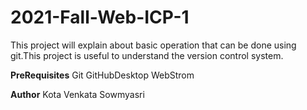 # 2021-Fall-Web-ICP-1

This project will explain about basic operation that can be done using git.This project is useful to understand the version control system.

**PreRequisites**
Git
GitHubDesktop
WebStrom

**Author**
Kota Venkata Sowmyasri 





  



